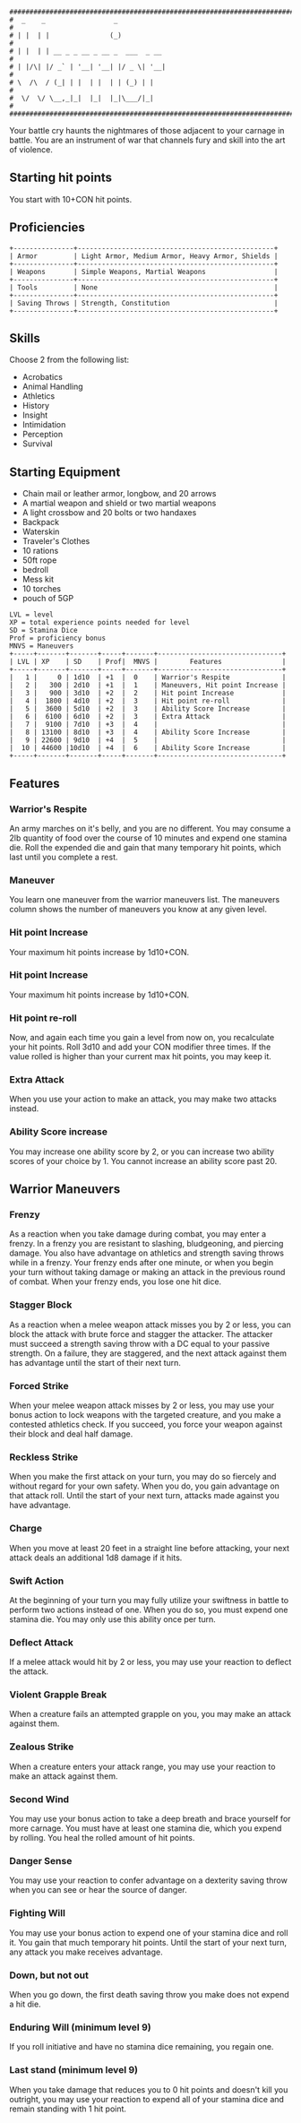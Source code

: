 ```
################################################################################
#  _    _                 _                                                    #
# | |  | |               (_)                                                   #
# | |  | | __ _ _ __ _ __ _  ___  _ __                                         #
# | |/\| |/ _` | '__| '__| |/ _ \| '__|                                        #
# \  /\  / (_| | |  | |  | | (_) | |                                           #
#  \/  \/ \__,_|_|  |_|  |_|\___/|_|                                           #
################################################################################

```
Your battle cry haunts the nightmares of those adjacent to your carnage in
battle. You are an instrument of war that channels fury and skill into the art
of violence.

## Starting hit points
You start with 10+CON hit points.

## Proficiencies
```
+---------------+-------------------------------------------------+
| Armor         | Light Armor, Medium Armor, Heavy Armor, Shields |
+---------------+-------------------------------------------------+
| Weapons       | Simple Weapons, Martial Weapons                 |
+---------------+-------------------------------------------------+
| Tools         | None                                            |
+---------------+-------------------------------------------------+
| Saving Throws | Strength, Constitution                          |
+---------------+-------------------------------------------------+
```

## Skills
Choose 2 from the following list:
- Acrobatics
- Animal Handling
- Athletics
- History
- Insight
- Intimidation
- Perception
- Survival

## Starting Equipment
- Chain mail or leather armor, longbow, and 20 arrows
- A martial weapon and shield or two martial weapons
- A light crossbow and 20 bolts or two handaxes
- Backpack
- Waterskin
- Traveler's Clothes
- 10 rations
- 50ft rope
- bedroll
- Mess kit
- 10 torches
- pouch of 5GP

```
LVL = level
XP = total experience points needed for level
SD = Stamina Dice
Prof = proficiency bonus
MNVS = Maneuvers
+-----+-------+-------+-----+-------+-------------------------------+
| LVL | XP    | SD    | Prof|  MNVS |        Features               |
+-----+-------+-------+-----+-------+-------------------------------+
|   1 |     0 | 1d10  | +1  |  0    | Warrior's Respite             |
|   2 |   300 | 2d10  | +1  |  1    | Maneuvers, Hit point Increase |
|   3 |   900 | 3d10  | +2  |  2    | Hit point Increase            |
|   4 |  1800 | 4d10  | +2  |  3    | Hit point re-roll             |
|   5 |  3600 | 5d10  | +2  |  3    | Ability Score Increase        |
|   6 |  6100 | 6d10  | +2  |  3    | Extra Attack                  |
|   7 |  9100 | 7d10  | +3  |  4    |                               |
|   8 | 13100 | 8d10  | +3  |  4    | Ability Score Increase        |
|   9 | 22600 | 9d10  | +4  |  5    |                               |
|  10 | 44600 |10d10  | +4  |  6    | Ability Score Increase        |
+-----+-------+-------+-----+-------+-------------------------------+
```

## Features

### Warrior's Respite
An army marches on it's belly, and you are no different. You may consume a 2lb
quantity of food over the course of 10 minutes and expend one stamina die. Roll
the expended die and gain that many temporary hit points, which last until you
complete a rest.

### Maneuver
You learn one maneuver from the warrior maneuvers list. The maneuvers column
shows the number of maneuvers you know at any given level.

### Hit point Increase
Your maximum hit points increase by 1d10+CON.

### Hit point Increase
Your maximum hit points increase by 1d10+CON.

### Hit point re-roll
Now, and again each time you gain a level from now on, you recalculate your hit
points. Roll 3d10 and add your CON modifier three times. If the value rolled is
higher than your current max hit points, you may keep it.

### Extra Attack
When you use your action to make an attack, you may make two attacks instead.

### Ability Score increase
You may increase one ability score by 2, or you can increase two ability scores of your choice by 1. You cannot increase an ability score past 20.

## Warrior Maneuvers

### Frenzy
As a reaction when you take damage during combat, you may enter a frenzy.
In a frenzy you are resistant to slashing, bludgeoning, and piercing damage.
You also have advantage on athletics and strength saving throws while in a
frenzy. Your frenzy ends after one minute, or when you begin your turn without
taking damage or making an attack in the previous round of combat. When your
frenzy ends, you lose one hit dice.

### Stagger Block
As a reaction when a melee weapon attack misses you by 2 or less, you can block
the attack with brute force and stagger the attacker. The attacker must succeed
a strength saving throw with a DC equal to your passive strength. On a failure,
they are staggered, and the next attack against them has advantage until the
start of their next turn.

### Forced Strike
When your melee weapon attack misses by 2 or less, you may use your bonus action
to lock weapons with the targeted creature, and you make a contested athletics
check. If you succeed, you force your weapon against their block and deal half
damage.

### Reckless Strike
When you make the first attack on your turn, you may do so fiercely and without
regard for your own safety. When you do, you gain advantage on that attack
roll. Until the start of your next turn, attacks made against you have
advantage.

### Charge
When you move at least 20 feet in a straight line before attacking, your next
attack deals an additional 1d8 damage if it hits.

### Swift Action
At the beginning of your turn you may fully utilize your swiftness in battle
to perform two actions instead of one. When you do so, you must expend one
stamina die. You may only use this ability once per turn.

### Deflect Attack
If a melee attack would hit by 2 or less, you may use your reaction to deflect
the attack.

### Violent Grapple Break
When a creature fails an attempted grapple on you, you may make an attack
against them.

### Zealous Strike
When a creature enters your attack range, you may use your reaction to make an
attack against them.

### Second Wind
You may use your bonus action to take a deep breath and brace yourself for more
carnage. You must have at least one stamina die, which you expend by rolling.
You heal the rolled amount of hit points.

### Danger Sense
You may use your reaction to confer advantage on a dexterity saving throw
when you can see or hear the source of danger.

### Fighting Will
You may use your bonus action to expend one of your stamina dice and roll it.
You gain that much temporary hit points. Until the start of your next turn,
any attack you make receives advantage.

### Down, but not out
When you go down, the first death saving throw you make does not expend a hit
die.

### Enduring Will (minimum level 9)
If you roll initiative and have no stamina dice remaining, you regain one.

### Last stand (minimum level 9)
When you take damage that reduces you to 0 hit points and doesn't kill you
outright, you may use your reaction to expend all of your stamina dice and
remain standing with 1 hit point.